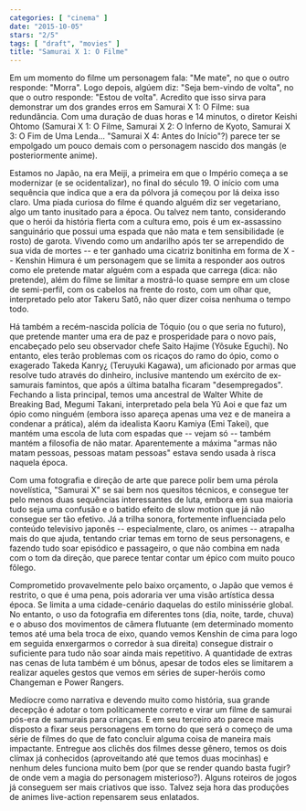 ```yaml
---
categories: [ "cinema" ]
date: "2015-10-05"
stars: "2/5"
tags: [ "draft", "movies" ]
title: "Samurai X 1: O Filme"
---
```

Em um momento do filme um personagem fala: "Me mate", no que o outro
responde: "Morra". Logo depois, algúem diz: "Seja bem-vindo de
volta", no que o outro responde: "Estou de volta". Acredito que isso
sirva para demonstrar um dos grandes erros em Samurai X 1: O Filme:
sua redundância. Com uma duração de duas horas e 14 minutos, o
diretor Keishi Ohtomo (Samurai X 1: O Filme, Samurai X 2: O Inferno
de Kyoto, Samurai X 3: O Fim de Uma Lenda... "Samurai X 4: Antes do
Início"?) parece ter se empolgado um pouco demais com o personagem
nascido dos mangás (e posteriormente anime).

Estamos no Japão, na era Meiji, a primeira em que o Império começa
a se modernizar (e se ocidentalizar), no final do século 19. O início
com uma sequência que indica que a era da pólvora já começou por lá
deixa isso claro. Uma piada curiosa do filme é quando alguém diz ser
vegetariano, algo um tanto inusitado para a época. Ou talvez nem tanto,
considerando que o herói da história flerta com a cultura emo, pois
é um ex-assassino sanguinário que possui uma espada que não mata e
tem sensibilidade (e rosto) de garota. Vivendo como um andarilho após
ter se arrependido de sua vida de mortes -- e ter ganhado uma cicatriz
bonitinha em forma de X -- Kenshin Himura é um personagem que se limita
a responder aos outros como ele pretende matar alguém com a espada que
carrega (dica: não pretende), além do filme se limitar a mostrá-lo
quase sempre em um close de semi-perfil, com os cabelos na frente do
rosto, com um olhar que, interpretado pelo ator Takeru Satô, não quer
dizer coisa nenhuma o tempo todo.

Há também a recém-nascida polícia de Tóquio (ou o que seria no
futuro), que pretende manter uma era de paz e prosperidade para o novo
país, encabeçado pelo seu observador chefe Saito Hajime (Yôsuke
Eguchi). No entanto, eles terão problemas com os ricaços do ramo do
ópio, como o exagerado Takeda Kanry¿ (Teruyuki Kagawa), um aficionado
por armas que resolve tudo através do dinheiro, inclusive mantendo um
exército de ex-samurais famintos, que após a última batalha ficaram
"desempregados". Fechando a lista principal, temos uma ancestral de
Walter White de Breaking Bad, Megumi Takani, interpretado pela bela Yû
Aoi e que faz um ópio como ninguém (embora isso apareça apenas uma
vez e de maneira a condenar a prática), além da idealista Kaoru Kamiya
(Emi Takei), que mantém uma escola de luta com espadas que -- vejam só
-- também mantém a filosofia de não matar. Aparentemente a máxima
"armas não matam pessoas, pessoas matam pessoas" estava sendo usada à
risca naquela época.

Com uma fotografia e direção de arte que parece polir bem uma pérola
novelística, "Samurai X" se sai bem nos quesitos técnicos, e consegue
ter pelo menos duas sequências interessantes de luta, embora em sua
maioria tudo seja uma confusão e o batido efeito de slow motion que
já não consegue ser tão efetivo. Já a trilha sonora, fortemente
influenciada pelo conteúdo televisivo japonês -- especialmente, claro,
os animes -- atrapalha mais do que ajuda, tentando criar temas em torno
de seus personagens, e fazendo tudo soar episódico e passageiro, o que
não combina em nada com o tom da direção, que parece tentar contar
um épico com muito pouco fôlego.

Comprometido provavelmente pelo baixo orçamento, o Japão que vemos é
restrito, o que é uma pena, pois adoraria ver uma visão artística
dessa época. Se limita a uma cidade-cenário daquelas do estilo
minissérie global. No entanto, o uso da fotografia em diferentes tons
(dia, noite, tarde, chuva) e o abuso dos movimentos de câmera flutuante
(em determinado momento temos até uma bela troca de eixo, quando
vemos Kenshin de cima para logo em seguida enxergarmos o corredor à
sua direita) consegue distrair o suficiente para tudo não soar ainda
mais repetitivo. A quantidade de extras nas cenas de luta também é um
bônus, apesar de todos eles se limitarem a realizar aqueles gestos que
vemos em séries de super-heróis como Changeman e Power Rangers.

Medíocre como narrativa e devendo muito como história, sua grande
decepção é adotar o tom politicamente correto e virar um filme de
samurai pós-era de samurais para crianças. E em seu terceiro ato
parece mais disposto a fixar seus personagens em torno do que será o
começo de uma série de filmes do que de fato concluir alguma coisa de
maneira mais impactante. Entregue aos clichês dos filmes desse gênero,
temos os dois clímax já conhecidos (aproveitando até que temos duas
mocinhas) e nenhum deles funciona muito bem (por que se render quando
basta fugir? de onde vem a magia do personagem misterioso?). Alguns
roteiros de jogos já conseguem ser mais criativos que isso. Talvez seja
hora das produções de animes live-action repensarem seus enlatados.
